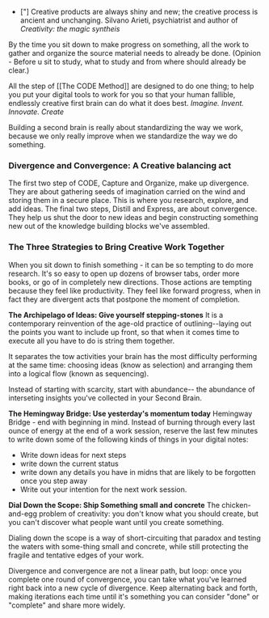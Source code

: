 - ["] Creative products are always shiny and new; the creative process is ancient and unchanging.
	Silvano Arieti, psychiatrist and author of _Creativity: the magic syntheis_

By the time you sit down to make progress on something, all the work to gather and organize the source material needs to already be done. (Opinion - Before u sit to study, what to study and from where should already be clear.)

All the step of [[The CODE Method]] are designed to do one thing; to help you put your digital tools to work for you so that your human fallible, endlessly creative first brain can do what it does best. _Imagine. Invent. Innovate. Create_

Building a second brain is really about standardizing the way we work, because we only really improve when we standardize the way we do something.

### Divergence and Convergence: A Creative balancing act

The first two step of CODE, Capture and Organize, make up divergence. They are about gathering seeds of imagination carried on the wind and storing them in a secure place. This is where you research, explore, and add ideas. The final two steps, Distill and Express, are about convergence. They help us shut the door to new ideas and begin constructing something new out of the knowledge building blocks we've assembled.

### The Three Strategies to Bring Creative Work Together
When you sit down to finish something - it can be so tempting to do more research. It's so easy to open up dozens of browser tabs, order more books, or go of in completely new directions. Those actions are tempting because they feel like productivity. They feel like forward progress, when in fact they are divergent acts that postpone the moment of completion.

__The Archipelago of Ideas: Give yourself stepping-stones__
It is a contemporary reinvention of the age-old practice of outlining--laying out the points you want to include up front, so that when it comes time to execute all you have to do is string them together.

It separates the tow activities your brain has the most difficulty performing at the same time: choosing ideas (know as selection) and arranging them into a logical flow (known as sequencing).

Instead of starting with scarcity, start with abundance-- the abundance of interseting insights you've collected in your Second Brain.

__The Hemingway Bridge: Use yesterday's momentum today__
Hemingway Bridge - end with beginning in mind.
Instead of burning through every last ounce of energy at the end of a work session, reserve the last few minutes to write down some of the following kinds of things in your digital notes:
- Write down ideas for next steps
- write down the current status
- write down any details you have in midns that are likely to be forgotten once you step away
- Write out your intention for the next work session.

__Dial Down the Scope: Ship Something small and concrete__
The chicken-and-egg problem of creativity: you don't know what you should create, but you can't discover what people want until you create something. 

Dialing down the scope is a way of short-circuiting that paradox and testing the waters with some-thing small and concrete, while still protecting the fragile and tentative edges of your work.

Divergence and convergence are not a linear path, but loop: once you complete one round of convergence, you can take what you've learned right back into a new cycle of divergence. Keep alternating back and forth, making iterations each time until it's something you can consider "done" or "complete" and share more widely.
